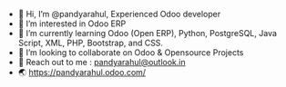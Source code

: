 - 👋 Hi, I’m @pandyarahul, Experienced Odoo developer
- 👀 I’m interested in Odoo ERP
- 🌱 I’m currently learning Odoo (Open ERP), Python, PostgreSQL, Java Script, XML, PHP, Bootstrap, and CSS.
- 💞️ I’m looking to collaborate on Odoo & Opensource Projects
- :email: Reach out to me : pandyarahul@outlook.in
- :earth_asia: https://pandyarahul.odoo.com/

<!---
pandyarahul/pandyarahul is a ✨ special ✨ repository because its `README.md` (this file) appears on your GitHub profile.
You can click the Preview link to take a look at your changes.
--->
